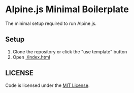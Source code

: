 # Alpine.js Minimal Boilerplate

The minimal setup required to run Alpine.js.

## Setup

1. Clone the repository or click the "use template" button
2. Open [./index.html](./index.html)

## LICENSE

Code is licensed under the [MIT License](./LICENSE).

